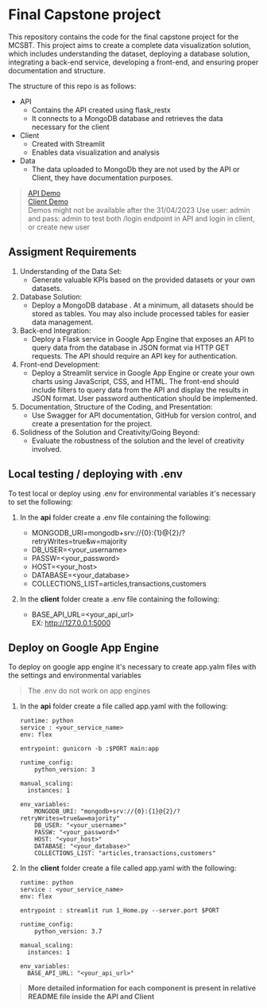 # Final Capstone project

This repository contains the code for the final capstone project for the MCSBT.
This project aims to create a complete data visualization solution, which includes understanding the dataset, deploying 
a database solution, integrating a back-end service, developing a front-end, and ensuring proper documentation and structure.

The structure of this repo is as follows:
- API
  - Contains the API created using flask_restx
  - It connects to a MongoDB database and retrieves the data necessary for the client
- Client
  - Created with Streamlit
  - Enables data visualization and analysis
- Data
  - The data uploaded to MongoDb they are not used by the API or Client, they have documentation purposes.

> [API Demo](https://capstone-381610.ew.r.appspot.com/) \
> [Client Demo](https://client-dot-capstone-381610.ew.r.appspot.com/) \
> Demos might not be available after the 31/04/2023
> Use user: admin and pass: admin to test both /login endpoint in API and login in client, or create new user

## Assigment Requirements

1. Understanding of the Data Set: 
   - Generate valuable KPIs based on the provided datasets or your own datasets. 
2. Database Solution:
   - Deploy a MongoDB database . At a minimum, all datasets should be stored as tables. You may also include processed tables for easier data management. 
3. Back-end Integration: 
   - Deploy a Flask service in Google App Engine that exposes an API to query data from the database in JSON format via HTTP GET requests. The API should require an API key for authentication. 
4. Front-end Development: 
   - Deploy a Streamlit service in Google App Engine or create your own charts using JavaScript, CSS, and HTML. The front-end should include filters to query data from the API and display the results in JSON format. User password authentication should be implemented. 
5. Documentation, Structure of the Coding, and Presentation: 
   - Use Swagger for API documentation, GitHub for version control, and create a presentation for the project. 
6. Solidness of the Solution and Creativity/Going Beyond: 
   - Evaluate the robustness of the solution and the level of creativity involved.

## Local testing / deploying with .env
To test local or deploy using .env for environmental variables it's necessary to set the following:

1. In the **api** folder create a .env file containing the following:<br>
   - MONGODB_URI=mongodb+srv://{0}:{1}@{2}/?retryWrites=true&w=majority 
   - DB_USER=<your_username>
   - PASSW=<your_password>
   - HOST=<your_host>
   - DATABASE=<your_database>
   - COLLECTIONS_LIST=articles,transactions,customers

2. In the **client** folder create a .env file containing the following:<br>
   - BASE_API_URL=<your_api_url> <br> EX: http://127.0.0.1:5000

## Deploy on Google App Engine
To deploy on google app engine it's necessary to create app.yalm files with the settings and environmental variables

> The .env do not work on app engines

1. In the **api** folder create a file called app.yaml with the following:
    ```
    runtime: python
    service : <your_service_name>
    env: flex
    
    entrypoint: gunicorn -b :$PORT main:app
    
    runtime_config:
        python_version: 3
    
    manual_scaling:
      instances: 1
    
    env_variables:
        MONGODB_URI: "mongodb+srv://{0}:{1}@{2}/?retryWrites=true&w=majority"
        DB_USER: "<your_username>"
        PASSW: "<your_password>"
        HOST: "<your_host>"
        DATABASE: "<your_database>"
        COLLECTIONS_LIST: "articles,transactions,customers"
    ```

2. In the **client** folder create a file called app.yaml with the following:
    ```
   runtime: python
    service : <your_service_name>
    env: flex
    
    entrypoint : streamlit run 1_Home.py --server.port $PORT
    
    runtime_config:
        python_version: 3.7
    
    manual_scaling:
      instances: 1
    
    env_variables:
      BASE_API_URL: "<your_api_url>"
    ```

> **More detailed information for each component is present in relative README file inside the API and Client**
